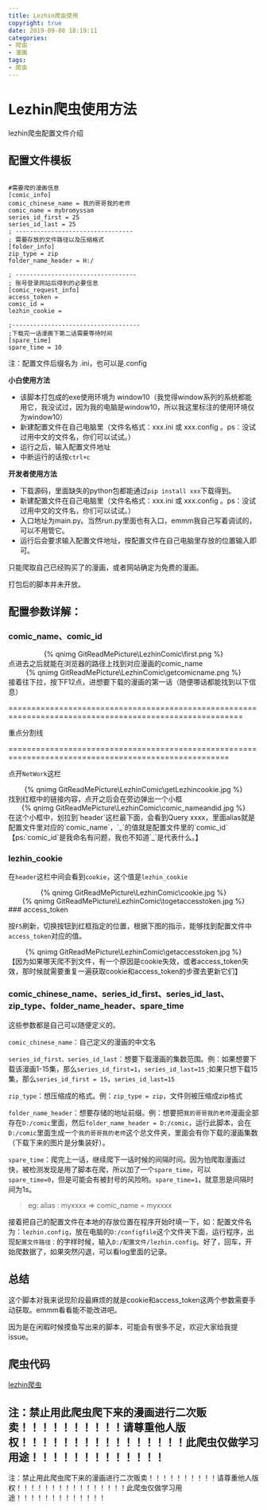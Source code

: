 ```yaml
---
title: Lezhin爬虫使用
copyright: true
date: 2019-09-08 18:19:11
categories:
- 爬虫
- 漫画
tags:
- 爬虫
---
```


# Lezhin爬虫使用方法



lezhin爬虫配置文件介绍

<!--more-->



## 配置文件模板

```

#需要爬的漫画信息
[comic_info]
comic_chinese_name = 我的哥哥我的老师
comic_name = mybromyssam
series_id_first = 25
series_id_last = 25
; ---------------------------------
; 需要存放的文件路径以及压缩格式
[folder_info]
zip_type = zip
folder_name_header = H:/

; ----------------------------------
; 账号登录网站后得到的必要信息
[comic_request_info]
access_token = 
comic_id = 
lezhin_cookie = 

;------------------------------------
;下载完一话漫画下第二话需要等待时间
[spare_time]
spare_time = 10
```



注：配置文件后缀名为 .ini，也可以是.config

**小白使用方法**

- 该脚本打包成的exe使用环境为 window10（我觉得window系列的系统都能用它，我没试过，因为我的电脑是window10，所以我这里标注的使用环境仅为window10）
- 新建配置文件在自己电脑里（文件名格式：xxx.ini 或 xxx.config 。ps：没试过用中文的文件名，你们可以试试。）
- 运行之后，输入配置文件地址
- 中断运行的话按`ctrl+c`

**开发者使用方法**

- 下载源码，里面缺失的python包都能通过`pip install xxx`下载得到。
- 新建配置文件在自己电脑里（文件名格式：xxx.ini 或 xxx.config 。ps：没试过用中文的文件名，你们可以试试。）
- 入口地址为main.py。当然run.py里面也有入口，emmm我自己写着调试的，可以不用管它。
- 运行后会要求输入配置文件地址，按配置文件在自己电脑里存放的位置输入即可。

只能爬取自己已经购买了的漫画，或者网站确定为免费的漫画。

打包后的脚本并未开放。

## 配置参数详解：

### comic_name、comic_id

<center>{% qnimg GitReadMePicture\LezhinComic\first.png %}</center>
点进去之后就能在浏览器的路径上找到对应漫画的comic_name

<center>{% qnimg GitReadMePicture\LezhinComic\getcomicname.png %}</center>
接着往下拉，按下F12点，进想要下载的漫画的第一话（随便哪话都能找到以下信息）

=========================================================================================================

重点分割线

======================================================================================================



点开`NetWork`这栏

<center>{% qnimg GitReadMePicture\LezhinComic\getLezhincookie.jpg %}</center>
找到红框中的链接内容，点开之后会在旁边弹出一个小框

<center>{% qnimg GitReadMePicture\LezhinComic\comic_nameandid.jpg %}</center>
在这个小框中，划拉到`header`这栏最下面，会看到Query xxxx，里面alias就是配置文件里对应的`comic_name`，`_`的值就是配置文件里的`comic_id`【ps:`comic_id`是我命名有问题，我也不知道`_`是代表什么。】

### lezhin_cookie

在`header`这栏中间会看到`cookie`，这个值是`lezhin_cookie`

<center>{% qnimg GitReadMePicture\LezhinComic\cookie.jpg %}</center>
<center>{% qnimg GitReadMePicture\LezhinComic\togetaccesstoken.jpg %}</center>
### access_token

按`F5`刷新，切换按钮到红框指定的位置，根据下图的指示，能够找到配置文件中`access_token`对应的值。

<center>{% qnimg GitReadMePicture\LezhinComic\getaccesstoken.jpg %}</center>
【因为如果哪天爬不到文件，有一个原因是cookie失效，或者access_token失效，那时候就需要重复一遍获取cookie和access_token的步骤去更新它们】

### comic_chinese_name、series_id_first、series_id_last、zip_type、folder_name_header、spare_time

这些参数都是自己可以随便定义的。

`comic_chinese_name`：自己定义的漫画的中文名

`series_id_first、series_id_last`：想要下载漫画的集数范围。例：如果想要下载该漫画1-15集，那么`series_id_first=1`，`series_id_last=15`  ;如果只想下载15集，那么`series_id_first = 15`，`series_id_last=15`

`zip_type`：想压缩成的格式。例：`zip_type = zip`，文件则被压缩成zip格式

`folder_name_header`：想要存储的地址前缀。例：想要把`我的哥哥我的老师`漫画全部存在`D:/comic`里面，然后`folder_name_header = D:/comic`，运行此脚本，会在`D:/comic`里面生成一个`我的哥哥我的老师`这个总文件夹，里面会有你下载的漫画集数（下载下来的图片是分集装好）。

`spare_time`：爬完上一话，继续爬下一话时候的间隔时间。因为怕爬取漫画过快，被检测发现是用了脚本在爬，所以加了一个`spare_time`，可以`spare_time=0`，但是可能会有被封号的风险哟。`spare_time=1`，就意思是间隔时间为1s。

> eg:    alias : myxxxx  =>  comic_name = myxxxx



接着把自己的配置文件在本地的存放位置在程序开始时填一下，如：配置文件名为：`lezhin.config`，放在电脑的`D:/configfile`这个文件夹下面，运行程序，出现`配置文件路径：`的字样时候，输入`D:/配置文件/lezhin.config`。好了，回车，开始爬数据了，如果突然闪退，可以看log里面的记录。



## 总结

这个脚本对我来说现阶段最麻烦的就是cookie和access_token这两个参数需要手动获取。emmm看看能不能改进吧。

因为是在闲暇时候摸鱼写出来的脚本，可能会有很多不足，欢迎大家给我提issue。

## 爬虫代码

[lezhin爬虫](https://github.com/aimasa/LezhinComic)





## 注：禁止用此爬虫爬下来的漫画进行二次贩卖！！！！！！！！！！请尊重他人版权！！！！！！！！！！！！！！！！此爬虫仅做学习用途！！！！！！！！！！！！！

注：禁止用此爬虫爬下来的漫画进行二次贩卖！！！！！！！！！！请尊重他人版权！！！！！！！！！！！！！！！！此爬虫仅做学习用途！！！！！！！！！！！！！